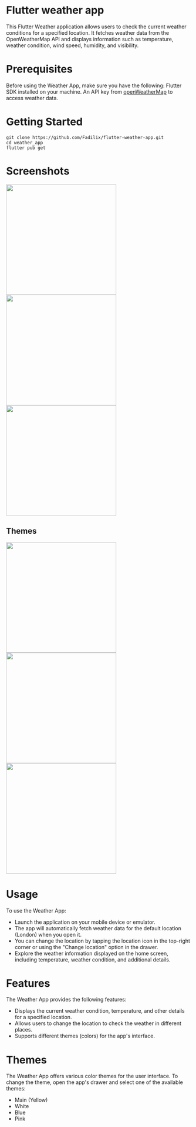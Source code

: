 # Flutter weather app
This Flutter Weather application allows users to check the current weather conditions for a specified location. It fetches weather data from the OpenWeatherMap API and displays information such as temperature, weather condition, wind speed, humidity, and visibility.

# Prerequisites
Before using the Weather App, make sure you have the following:
Flutter SDK installed on your machine.
An API key from [openWeatherMap](https://openweathermap.org/api) to access weather data.

# Getting Started
```
git clone https://github.com/Fadilix/flutter-weather-app.git
cd weather_app
flutter pub get
```
# Screenshots

<img src ="https://github.com/Fadilix/flutter-weather-app/assets/121851593/65255e4a-c4e0-4619-90eb-5f918cce49db" width="300">
<img src ="https://github.com/Fadilix/flutter-weather-app/assets/121851593/2198abb8-9c0f-4a7b-b46e-866ebbe3a610" width="300">
<img src ="https://github.com/Fadilix/flutter-weather-app/assets/121851593/095fb653-0b90-4d51-8333-266f172efede" width="300">


## Themes
<img src="https://github.com/Fadilix/flutter-weather-app/assets/121851593/206c436d-5790-4b18-acd8-1b8e290f22c0" width="300">
<img src="https://github.com/Fadilix/flutter-weather-app/assets/121851593/2ede630a-b320-4d4e-8627-b06e008fa4a2" width="300">
<img src="https://github.com/Fadilix/flutter-weather-app/assets/121851593/327b78ec-524f-4380-b9a2-92d31ec7149c" width="300">

#
# Usage
To use the Weather App:
- Launch the application on your mobile device or emulator.
- The app will automatically fetch weather data for the default location (London) when you open it.
- You can change the location by tapping the location icon in the top-right corner or using the "Change location" option in the drawer.
- Explore the weather information displayed on the home screen, including temperature, weather condition, and additional details.

# Features
The Weather App provides the following features:
- Displays the current weather condition, temperature, and other details for a specified location.
- Allows users to change the location to check the weather in different places.
- Supports different themes (colors) for the app's interface.

# Themes
The Weather App offers various color themes for the user interface. To change the theme, open the app's drawer and select one of the available themes:
- Main (Yellow)
- White
- Blue
- Pink

